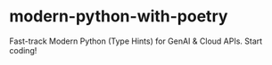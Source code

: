 # modern-python-with-poetry
Fast-track Modern Python (Type Hints) for GenAI &amp; Cloud APIs. Start coding!
